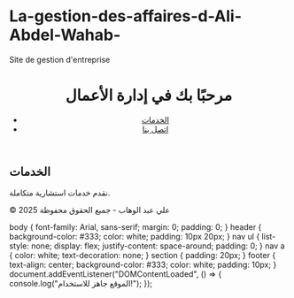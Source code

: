 # La-gestion-des-affaires-d-Ali-Abdel-Wahab-
Site de gestion d'entreprise 
<!DOCTYPE html>
<html lang="ar">
<head>
  <meta charset="UTF-8">
  <meta name="viewport" content="width=device-width, initial-scale=1.0">
  <title>إدارة أعمال علي عبد الوهاب</title>
  <link rel="stylesheet" href="style.css">
</head>
<body>
  <header>
    <h1>مرحبًا بك في إدارة الأعمال</h1>
    <nav>
      <ul>
        <li><a href="#services">الخدمات</a></li>
        <li><a href="#contact">اتصل بنا</a></li>
      </ul>
    </nav>
  </header>
  <section id="services">
    <h2>الخدمات</h2>
    <p>نقدم خدمات استشارية متكاملة.</p>
  </section>
  <footer>
    <p>© 2025 علي عبد الوهاب - جميع الحقوق محفوظة</p>
  </footer>
  <script src="script.js"></script>
</body>
</html>
body {
  font-family: Arial, sans-serif;
  margin: 0;
  padding: 0;
}
header {
  background-color: #333;
  color: white;
  padding: 10px 20px;
}
nav ul {
  list-style: none;
  display: flex;
  justify-content: space-around;
  padding: 0;
}
nav a {
  color: white;
  text-decoration: none;
}
section {
  padding: 20px;
}
footer {
  text-align: center;
  background-color: #333;
  color: white;
  padding: 10px;
}
document.addEventListener("DOMContentLoaded", () => {
  console.log("الموقع جاهز للاستخدام!");
});
